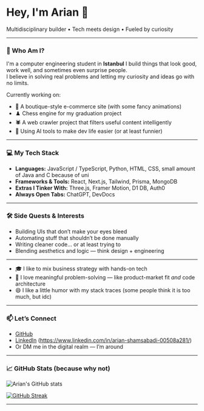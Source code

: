 # Hey, I'm Arian 👋  
Multidisciplinary builder • Tech meets design • Fueled by curiosity

---

### 🧠 Who Am I?

I'm a computer engineering student in **Istanbul**
I build things that look good, work well, and sometimes even surprise people.  
I believe in solving real problems and letting my curiosity and ideas go with no limits.

Currently working on:
- 🛒 A boutique-style e-commerce site (with some fancy animations)
- ♟️ Chess engine for my graduation project
- 🕷️ A web crawler project that filters useful content intelligently
- 🧠 Using AI tools to make dev life easier (or at least funnier)

---

### 💻 My Tech Stack

- **Languages:** JavaScript / TypeScript, Python, HTML, CSS, small amount of Java and C because of uni
- **Frameworks & Tools:** React, Next.js, Tailwind, Prisma, MongoDB  
- **Extras I Tinker With:** Three.js, Framer Motion, D1 DB, Auth0  
- **Always Open Tabs:** ChatGPT, DevDocs

---

### 🛠️ Side Quests & Interests

- Building UIs that don’t make your eyes bleed
- Automating stuff that shouldn’t be done manually
- Writing cleaner code… or at least trying to
- Blending aesthetics and logic — think design + engineering

---

- 🎓 I like to mix business strategy with hands-on tech
- 🧩 I love meaningful problem-solving — like product-market fit *and* code architecture
- 😄 I like a little humor with my stack traces (some people think it is too much, but idc)

---

### 📫 Let’s Connect

- [GitHub](https://github.com/TheRealShamsaba)  
- [LinkedIn](#) (https://www.linkedin.com/in/arian-shamsabadi-00508a281/)  
- Or DM me in the digital realm — I’m around

---

### 📈 GitHub Stats (because why not)
![Arian's GitHub stats](https://github-readme-stats.vercel.app/api?username=TheRealShamsaba&show_icons=true&theme=tokyonight)

[![GitHub Streak](https://streak-stats.demolab.com/?user=TheRealShamsaba&theme=tokyonight&hide_border=true)](https://git.io/streak-stats)


---


